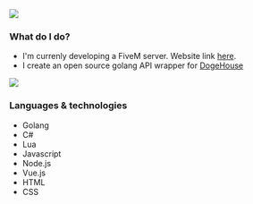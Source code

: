 <a href="https://github.com/Explooosion-code">
  <img align="center" src="https://github-readme-stats.vercel.app/api?username=Explooosion-code&hide=issues&count_private=true&show_icons=true&theme=dracula&custom_title=Hey%20I%27m%20Explooosion-code" />
</a>
  
### What do I do?
  * I'm currenly developing a FiveM server. Website link <a href="https://fivecity.net">here</a>.
  * I create an open source golang API wrapper for <a href="https://dogehouse.tv">DogeHouse</a>
   <a href="https://github.com/dogegarden/dogehousego">
    <img align="center" src="https://github-readme-stats.vercel.app/api/pin/?username=dogegarden&repo=dogehousego&theme=dracula" />
   </a>
  

### Languages & technologies
  * Golang
  * C#
  * Lua
  * Javascript
  * Node.js
  * Vue.js
  * HTML
  * CSS
 
